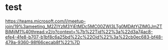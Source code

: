 # test
https://teams.microsoft.com/l/meetup-join/19%3ameeting_M2ZIYzM3YjEtMDc5MC00ZWI3LTg0MDAtYjZIMGJmZTBiMijM1%40thread.v2/o?context=%7b%22Tid%22%3a%22d3a74ac8-efe4-4fe8-b707-b1bf8c6a25bd%22c%22Oid%22%3a%22cb0ec683-bf48-479a-9360-98f66cecab8f%22%7D
